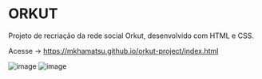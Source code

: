 # ORKUT
Projeto de recriação da rede social Orkut, desenvolvido com HTML e CSS.

Acesse -> https://mkhamatsu.github.io/orkut-project/index.html
 
![image](https://user-images.githubusercontent.com/88387001/173930241-fa1f0f13-2b28-446b-94ef-6cc747382392.png)
![image](https://user-images.githubusercontent.com/88387001/173930307-8f215f66-a08e-4c70-afff-8322201296ee.png)

